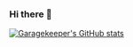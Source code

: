 ### Hi there 👋
[![Garagekeeper's GitHub stats](https://github-readme-stats.vercel.app/api?username=Garagekeeper&count_private=true&theme=radical&show_icons=true)](https://github.com/anuraghazra/github-readme-stats)
<!--
**Garagekeeper/Garagekeeper** is a ✨ _special_ ✨ repository because its `README.md` (this file) appears on your GitHub profile.

Here are some ideas to get you started:

- 🔭 I’m currently working on ...
- 🌱 I’m currently learning ...
- 👯 I’m looking to collaborate on ...
- 🤔 I’m looking for help with ...
- 💬 Ask me about ...
- 📫 How to reach me: ...
- 😄 Pronouns: ...
- ⚡ Fun fact: ...
-->
